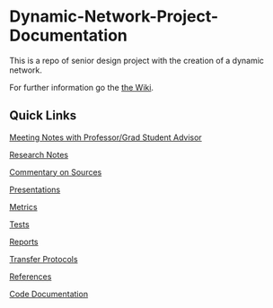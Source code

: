 # Dynamic-Network-Project-Documentation
This is a repo of senior design project with the creation of a dynamic network.

For further information go the [the Wiki](../../wiki).

## Quick Links

[Meeting Notes with Professor/Grad Student Advisor](../../wiki/Meeting-Notes)

[Research Notes](../../wiki/Research-Notes)

[Commentary on Sources](../../wiki/Commentary-on-Sources)

[Presentations](../../wiki/Presentations)

[Metrics](../../wiki/Metrics-Explained)

[Tests](../../wiki/Tests-for-Performance)

[Reports](../../wiki/Reports)

[Transfer Protocols](../../wiki/Transfer-Protocols)

[References](../../wiki/References)

[Code Documentation](../../wiki/Code-Documentation)



